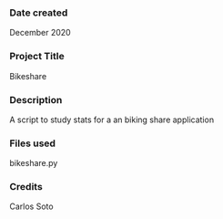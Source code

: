 ### Date created
December 2020

### Project Title
Bikeshare

### Description
A script to study stats for a an biking share application

### Files used
bikeshare.py

### Credits
Carlos Soto


